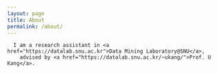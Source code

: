 ```yaml
---
layout: page
title: About
permalink: /about/
---
```


      I am a research assistant in <a href="https://datalab.snu.ac.kr">Data Mining Laboratory@SNU</a>, 
        advised by <a href="https://datalab.snu.ac.kr/~ukang/">Prof. U Kang</a>.
